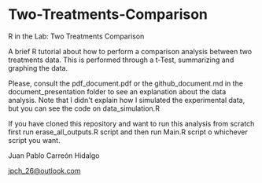# Two-Treatments-Comparison
R in the Lab: Two Treatments Comparison

A brief R tutorial about how to perform a comparison analysis between two 
treatments data. This is performed through a t-Test, summarizing and graphing the data.  

Please, consult the pdf_document.pdf or the github_document.md in the
document_presentation folder to see an explanation about the data analysis. 
Note that I didn't explain how I simulated the experimental data, but you can see the code on data_simulation.R  

If you have cloned this repository and want to run this analysis from scratch 
first run erase_all_outputs.R script and then run Main.R script o whichever script 
you want.  

Juan Pablo Carreón Hidalgo  

jpch_26@outlook.com